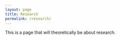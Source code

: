 ```yaml
---
layout: page
title: Research
permalink: /research/
---
```


This is a page that will theoretically be about research.

